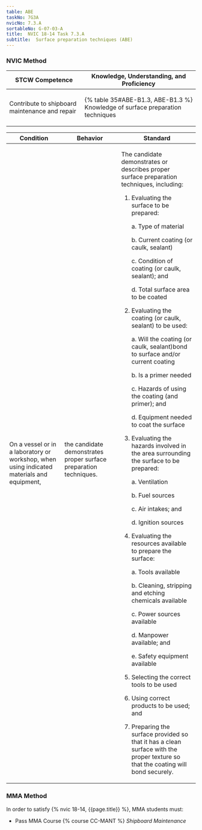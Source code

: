 ```yaml
---
table: ABE
taskNo: 7G3A
nvicNo: 7.3.A 
sortableNo: G-07-03-A
title:  NVIC 18-14 Task 7.3.A 
subtitle:  Surface preparation techniques (ABE)
---
```






### NVIC Method

<a style="display:none;" onclick="togglevisibility('nvic_methods')" >Show NVIC method.</a>

<div id='nvic_methods' class='show'>

<table>
<thead>
<tr>
<th class='forty'> STCW Competence </th>
<th class='sixty'> Knowledge, Understanding, and Proficiency </th>
</tr>
</thead>

<tbody>
<tr><td markdown='1'>

Contribute to shipboard maintenance and repair

</td><td markdown='1'>

{% table 35#ABE-B1.3, ABE-B1.3 %} Knowledge of surface preparation techniques

</td></tr>


</tbody>
</table>


<table>
<thead>
<tr><th class='twenty'>  Condition </th><th class='twenty'> Behavior </th><th  class='sixty'>Standard </th></tr>
</thead>
<tbody >



<tr><td markdown='1'>

On a vessel or in a laboratory or workshop, when using indicated materials and equipment,

</td><td markdown='1'>

the candidate demonstrates proper surface preparation techniques.

<br>

<div class="tooltip" markdown='1'>



</div>


</td><td markdown='1'>

The candidate demonstrates or describes proper surface preparation techniques, including: 

1. Evaluating the surface to be prepared: 

	a. Type of material

	b. Current coating (or caulk, sealant)

	c. Condition of coating (or caulk, sealant); and

 	d. Total surface area to be coated
2. Evaluating the coating (or caulk, sealant) to be used: 

	a. Will the coating (or caulk, sealant)bond to surface and/or current coating

	b. Is a primer needed

	c. Hazards of using the coating (and primer); and 

	d. Equipment needed to coat the surface
3. Evaluating the hazards involved in the area surrounding the surface to be prepared: 
	
	a. Ventilation
	
	b. Fuel sources
	
	c. Air intakes; and 
	
	d. Ignition sources
4. Evaluating the resources available to prepare the surface:

	a. Tools available

	b. Cleaning, stripping and etching chemicals available

	c. Power sources available

	d. Manpower available; and
 
	e. Safety equipment available

5. Selecting the correct tools to be used
6. Using correct products to be used; and 
7. Preparing the surface provided so that it has a clean surface with the proper texture so that the coating will bond securely. 

</td></tr>
</tbody>
</table>
</div>


### MMA Method

In order to satisfy  {% nvic 18-14, {{page.title}}  %}, MMA students must:

* Pass MMA Course {% course CC-MANT %}  *Shipboard Maintenance*